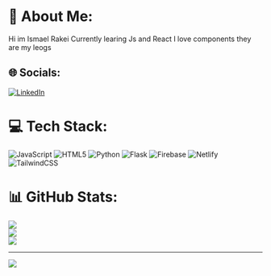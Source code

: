 # 💫 About Me:
Hi im Ismael Rakei Currently learing Js and React I love components they are my leogs 


## 🌐 Socials:
[![LinkedIn](https://img.shields.io/badge/LinkedIn-%230077B5.svg?logo=linkedin&logoColor=white)](https://linkedin.com/in/https://www.linkedin.com/in/ismael-rakei-6679aa147/) 

# 💻 Tech Stack:
![JavaScript](https://img.shields.io/badge/javascript-%23323330.svg?style=for-the-badge&logo=javascript&logoColor=%23F7DF1E) ![HTML5](https://img.shields.io/badge/html5-%23E34F26.svg?style=for-the-badge&logo=html5&logoColor=white) ![Python](https://img.shields.io/badge/python-3670A0?style=for-the-badge&logo=python&logoColor=ffdd54) ![Flask](https://img.shields.io/badge/flask-%23000.svg?style=for-the-badge&logo=flask&logoColor=white) ![Firebase](https://img.shields.io/badge/firebase-%23039BE5.svg?style=for-the-badge&logo=firebase) ![Netlify](https://img.shields.io/badge/netlify-%23000000.svg?style=for-the-badge&logo=netlify&logoColor=#00C7B7) ![TailwindCSS](https://img.shields.io/badge/tailwindcss-%2338B2AC.svg?style=for-the-badge&logo=tailwind-css&logoColor=white)
# 📊 GitHub Stats:
![](https://github-readme-stats.vercel.app/api?username=I-rakei&theme=dark&hide_border=false&include_all_commits=true&count_private=true)<br/>
![](https://github-readme-streak-stats.herokuapp.com/?user=I-rakei&theme=dark&hide_border=false)<br/>
![](https://github-readme-stats.vercel.app/api/top-langs/?username=I-rakei&theme=dark&hide_border=false&include_all_commits=true&count_private=true&layout=compact)

---
[![](https://visitcount.itsvg.in/api?id=I-rakei&icon=0&color=0)](https://visitcount.itsvg.in)
